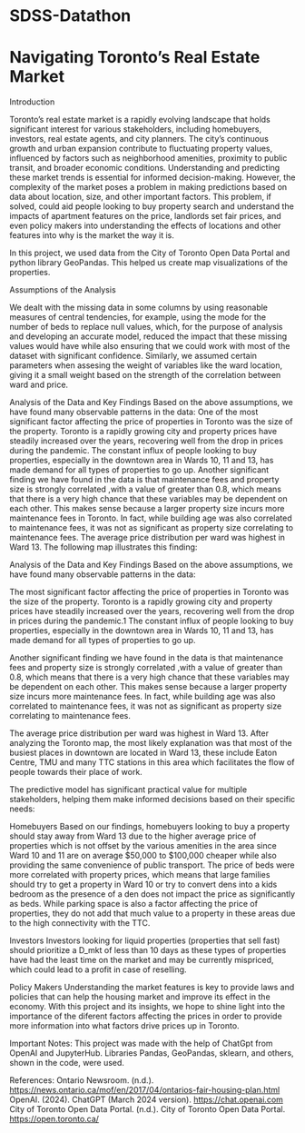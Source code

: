 # SDSS-Datathon

# Navigating Toronto’s Real Estate Market
Introduction

Toronto’s real estate market is a rapidly evolving landscape that holds significant interest for various stakeholders, including homebuyers, investors, real estate agents, and city planners. The city’s continuous growth and urban expansion contribute to fluctuating property values, influenced by factors such as neighborhood amenities, proximity to public transit, and broader economic conditions. Understanding and predicting these market trends is essential for informed decision-making.
However, the complexity of the market poses a problem in making predictions based on data about location, size, and other important factors. This problem, if solved, could aid people looking to buy property search and understand the impacts of apartment features on the price, landlords set fair prices, and even policy makers into understanding the effects of locations and other features into why is the market the way it is.

In this project, we used data from the City of Toronto Open Data Portal and python library GeoPandas. This helped us create map visualizations of the properties.

Assumptions of the Analysis

We dealt with the missing data in some columns by using reasonable measures of central tendencies, for example, using the mode for the number of beds to replace null values, which, for the purpose of analysis and developing an accurate model, reduced the impact that these missing values would have while also ensuring that we could work with most of the dataset with significant confidence. Similarly, we assumed certain parameters when assesing the weight of variables like the ward location, giving it a small weight based on the strength of the correlation between ward and price.

Analysis of the Data and Key Findings
Based on the above assumptions, we have found many observable patterns in the data:
One of the most significant factor affecting the price of properties in Toronto was the size of the property. Toronto is a rapidly growing city and property prices have steadily increased over the years, recovering well from the drop in prices during the pandemic. The constant influx of people looking to buy properties, especially in the downtown area in Wards 10, 11 and 13, has made demand for all types of properties to go up.
Another significant finding we have found in the data is that maintenance fees and property size is strongly correlated ,with a value of greater than 0.8, which means that there is a very high chance that these variables may be dependent on each other. This makes sense because a larger property size incurs more maintenance fees in Toronto. In fact, while building age was also correlated to maintenance fees, it was not as significant as property size correlating to maintenance fees.
The average price distribution per ward was highest in Ward 13. The following map illustrates this finding:

Analysis of the Data and Key Findings
Based on the above assumptions, we have found many observable patterns in the data:

The most significant factor affecting the price of properties in Toronto was the size of the property. Toronto is a rapidly growing city and property prices have steadily increased over the years, recovering well from the drop in prices during the pandemic.1 The constant influx of people looking to buy properties, especially in the downtown area in Wards 10, 11 and 13, has made demand for all types of properties to go up.

Another significant finding we have found in the data is that maintenance fees and property size is strongly correlated ,with a value of greater than 0.8, which means that there is a very high chance that these variables may be dependent on each other. This makes sense because a larger property size incurs more maintenance fees. In fact, while building age was also correlated to maintenance fees, it was not as significant as property size correlating to maintenance fees.

The average price distribution per ward was highest in Ward 13. After analyzing the Toronto map, the most likely explanation was that most of the busiest places in downtown are located in Ward 13, these include Eaton Centre, TMU and many TTC stations in this area which facilitates the flow of people towards their place of work. 

The predictive model has significant practical value for multiple stakeholders, helping them make informed decisions based on their specific needs:

Homebuyers
Based on our findings, homebuyers looking to buy a property should stay away from Ward 13 due to the higher average price of properties which is not offset by the various amenities in the area since Ward 10 and 11 are on average $50,000 to $100,000 cheaper while also providing the same convenience of public transport. The price of beds were more correlated with property prices, which means that large families should try to get a property in Ward 10 or try to convert dens into a kids bedroom as the presence of a den does not impact the price as significantly as beds. While parking space is also a factor affecting the price of properties, they do not add that much value to a property in these areas due to the high connectivity with the TTC.

Investors
Investors looking for liquid properties (properties that sell fast) should prioritize a D_mkt of less than 10 days as these types of properties have had the least time on the market and may be currently mispriced, which could lead to a profit in case of reselling. 

Policy Makers
Understanding the market features is key to provide laws and policies that can help the housing market and improve its effect in the economy. With this project and its insights, we hope to shine light into the importance of the diferent factors affecting the prices in order to provide more information into what factors drive prices up in Toronto.

Important Notes:
This project was made with the help of ChatGpt from OpenAI and JupyterHub. Libraries Pandas, GeoPandas, sklearn, and others, shown in the code, were used.

References:
Ontario Newsroom. (n.d.). https://news.ontario.ca/mof/en/2017/04/ontarios-fair-housing-plan.html
OpenAI. (2024). ChatGPT (March 2024 version). https://chat.openai.com
City of Toronto Open Data Portal. (n.d.). City of Toronto Open Data Portal. https://open.toronto.ca/

